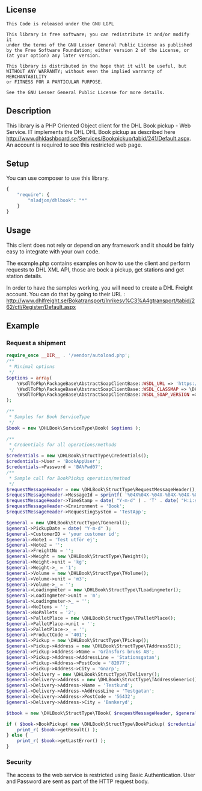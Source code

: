## License

```
This Code is released under the GNU LGPL

This library is free software; you can redistribute it and/or modify it 
under the terms of the GNU Lesser General Public License as published 
by the Free Software Foundation; either version 2 of the License, or 
(at your option) any later version.

This library is distributed in the hope that it will be useful, but 
WITHOUT ANY WARRANTY; without even the implied warranty of MERCHANTABILITY 
or FITNESS FOR A PARTICULAR PURPOSE.

See the GNU Lesser General Public License for more details.
```


## Description

This library is a PHP Oriented Object client for the DHL Book pickup - Web Service.
IT implements the DHL DHL Book pickup as described here http://www.dhldashboard.se/Services/Bookpickup/tabid/241/Default.aspx. An account is required to see this restricted web page.

## Setup

You can use composer to use this library.

```php
{
    "require": {
		"mladjom/dhlbook": "*"
    }
}
```
## Usage


This client does not rely or depend on any framework and it should be fairly easy to integrate with your own code.

The example.php contains examples on how to use the client and perform requests to DHL XML API, those are bock a pickup, get stations and get station details.

In order to have the samples working, you will need to create a DHL Freight account. You can do that by going to their URL : http://www.dhlfreight.se/Bokatransport/Inrikesv%C3%A4gtransport/tabid/262/ctl/Register/Default.aspx

## Example

### Request a shipment
```php
require_once __DIR__ . '/vendor/autoload.php';
/**
 * Minimal options
 */
$options = array(
	\WsdlToPhp\PackageBase\AbstractSoapClientBase::WSDL_URL => 'https://www.dhltoolbox.se/DHLBookWS/Book.asmx?wsdl',
	\WsdlToPhp\PackageBase\AbstractSoapClientBase::WSDL_CLASSMAP => \DHLBook\ClassMap::get(),
	\WsdlToPhp\PackageBase\AbstractSoapClientBase::WSDL_SOAP_VERSION => 'SOAP_1_2',
);

/**
 * Samples for Book ServiceType
 */
$book = new \DHLBook\ServiceType\Book( $options );

/**
 * Credentials for all operations/methods
 */
$credentials = new \DHLBook\StructType\Credentials();
$credentials->User = 'BookAppUser';
$credentials->Password = 'BA%Pwd07';
/**
 * Sample call for BookPickup operation/method
 */
$requestMessageHeader = new \DHLBook\StructType\RequestMessageHeader();
$requestMessageHeader->MessageId = sprintf( '%04X%04X-%04X-%04X-%04X-%04X%04X%04X', mt_rand( 0, 65535 ), mt_rand( 0, 65535 ), mt_rand( 0, 65535 ), mt_rand( 16384, 20479 ), mt_rand( 32768, 49151 ), mt_rand( 0, 65535 ), mt_rand( 0, 65535 ), mt_rand( 0, 65535 ) );
$requestMessageHeader->TimeStamp = date( "Y-m-d" ) . 'T' . date( "H:i:s" );
$requestMessageHeader->Environment = 'Book';
$requestMessageHeader->RequestingSystem = 'TestApp';

$general = new \DHLBook\StructType\TGeneral();
$general->PickupDate = date( "Y-m-d" );
$general->CustomerID = 'your customer id';
$general->Note1 = 'Test utför ej';
$general->Note2 = '';
$general->FreightNo = '';
$general->Weight = new \DHLBook\StructType\TWeight();
$general->Weight->unit = 'kg';
$general->Weight->_ = '1';
$general->Volume = new \DHLBook\StructType\TVolume();
$general->Volume->unit = 'm3';
$general->Volume->_ = '';
$general->Loadingmeter = new \DHLBook\StructType\TLoadingmeter();
$general->Loadingmeter->unit = 'm';
$general->Loadingmeter->_ = '';
$general->NoItems = '';
$general->NoPallets = '2';
$general->PalletPlace = new \DHLBook\StructType\TPalletPlace();
$general->PalletPlace->unit = '';
$general->PalletPlace->_ = '';
$general->ProductCode = '401';
$general->Pickup = new \DHLBook\StructType\TPickup();
$general->Pickup->Address = new \DHLBook\StructType\TAddressSE();
$general->Pickup->Address->Name = 'Gränsfors bruks AB';
$general->Pickup->Address->AddressLine = 'Stationsgatan';
$general->Pickup->Address->PostCode = '82077';
$general->Pickup->Address->City = 'Gnarp';
$general->Delivery = new \DHLBook\StructType\TDelivery();
$general->Delivery->Address = new \DHLBook\StructType\TAddressGeneric();
$general->Delivery->Address->Name = 'Testkund';
$general->Delivery->Address->AddressLine = 'Testgatan';
$general->Delivery->Address->PostCode = '56432';
$general->Delivery->Address->City = 'Bankeryd';

$tbook = new \DHLBook\StructType\TBook( $requestMessageHeader, $general, $gBook = null );

if ( $book->BookPickup( new \DHLBook\StructType\BookPickup( $credentials, $tbook ) ) !== false ) {
    print_r( $book->getResult() );
} else {
	print_r( $book->getLastError() );
}
```

### Security

The access to the web service is restricted using Basic Authentication. User and Password are sent as part of the HTTP request body.